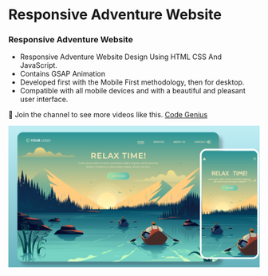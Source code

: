 # Responsive Adventure Website
### Responsive Adventure Website

- Responsive Adventure Website Design Using HTML CSS And JavaScript.
- Contains GSAP Animation
- Developed first with the Mobile First methodology, then for desktop.
- Compatible with all mobile devices and with a beautiful and pleasant user interface.

💙 Join the channel to see more videos like this. [Code Genius](https://www.youtube.com/@codegenius02)

![Preview img](/preview.png)
